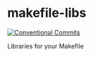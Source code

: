 # makefile-libs

[![Conventional Commits](https://img.shields.io/badge/Conventional%20Commits-1.0.0-yellow.svg)](https://conventionalcommits.org)

Libraries for your Makefile
